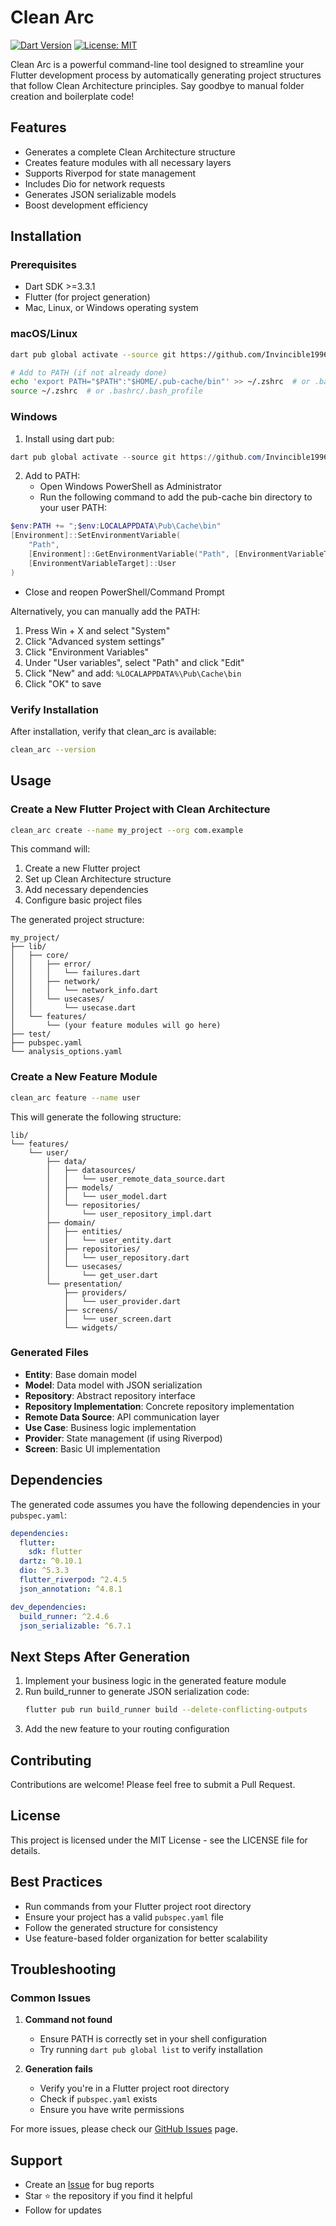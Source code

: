 # Clean Arc 

[![Dart Version](https://img.shields.io/badge/dart-%3E%3D3.3.1-blue.svg)](https://dart.dev)
[![License: MIT](https://img.shields.io/badge/License-MIT-yellow.svg)](https://opensource.org/licenses/MIT)

Clean Arc is a powerful command-line tool designed to streamline your Flutter development process by automatically generating project structures that follow Clean Architecture principles. Say goodbye to manual folder creation and boilerplate code!

## Features

- Generates a complete Clean Architecture structure
- Creates feature modules with all necessary layers
- Supports Riverpod for state management
- Includes Dio for network requests
- Generates JSON serializable models
- Boost development efficiency

## Installation

### Prerequisites

- Dart SDK >=3.3.1
- Flutter (for project generation)
- Mac, Linux, or Windows operating system

### macOS/Linux

```bash
dart pub global activate --source git https://github.com/Invincible1996/clean_arc.git

# Add to PATH (if not already done)
echo 'export PATH="$PATH":"$HOME/.pub-cache/bin"' >> ~/.zshrc  # or .bashrc/.bash_profile
source ~/.zshrc  # or .bashrc/.bash_profile
```

### Windows

1. Install using dart pub:
```powershell
dart pub global activate --source git https://github.com/Invincible1996/clean_arc.git
```

2. Add to PATH:
   - Open Windows PowerShell as Administrator
   - Run the following command to add the pub-cache bin directory to your user PATH:
```powershell
$env:PATH += ";$env:LOCALAPPDATA\Pub\Cache\bin"
[Environment]::SetEnvironmentVariable(
    "Path",
    [Environment]::GetEnvironmentVariable("Path", [EnvironmentVariableTarget]::User) + ";$env:LOCALAPPDATA\Pub\Cache\bin",
    [EnvironmentVariableTarget]::User
)
```
   - Close and reopen PowerShell/Command Prompt

Alternatively, you can manually add the PATH:
1. Press Win + X and select "System"
2. Click "Advanced system settings"
3. Click "Environment Variables"
4. Under "User variables", select "Path" and click "Edit"
5. Click "New" and add: `%LOCALAPPDATA%\Pub\Cache\bin`
6. Click "OK" to save

### Verify Installation

After installation, verify that clean_arc is available:
```bash
clean_arc --version
```

## Usage

### Create a New Flutter Project with Clean Architecture

```bash
clean_arc create --name my_project --org com.example
```

This command will:
1. Create a new Flutter project
2. Set up Clean Architecture structure
3. Add necessary dependencies
4. Configure basic project files

The generated project structure:

```
my_project/
├── lib/
│   ├── core/
│   │   ├── error/
│   │   │   └── failures.dart
│   │   ├── network/
│   │   │   └── network_info.dart
│   │   └── usecases/
│   │       └── usecase.dart
│   └── features/
│       └── (your feature modules will go here)
├── test/
├── pubspec.yaml
└── analysis_options.yaml
```

### Create a New Feature Module

```bash
clean_arc feature --name user
```

This will generate the following structure:

```
lib/
└── features/
    └── user/
        ├── data/
        │   ├── datasources/
        │   │   └── user_remote_data_source.dart
        │   ├── models/
        │   │   └── user_model.dart
        │   └── repositories/
        │       └── user_repository_impl.dart
        ├── domain/
        │   ├── entities/
        │   │   └── user_entity.dart
        │   ├── repositories/
        │   │   └── user_repository.dart
        │   └── usecases/
        │       └── get_user.dart
        └── presentation/
            ├── providers/
            │   └── user_provider.dart
            ├── screens/
            │   └── user_screen.dart
            └── widgets/
```

### Generated Files

- **Entity**: Base domain model
- **Model**: Data model with JSON serialization
- **Repository**: Abstract repository interface
- **Repository Implementation**: Concrete repository implementation
- **Remote Data Source**: API communication layer
- **Use Case**: Business logic implementation
- **Provider**: State management (if using Riverpod)
- **Screen**: Basic UI implementation

## Dependencies

The generated code assumes you have the following dependencies in your `pubspec.yaml`:

```yaml
dependencies:
  flutter:
    sdk: flutter
  dartz: ^0.10.1
  dio: ^5.3.3
  flutter_riverpod: ^2.4.5
  json_annotation: ^4.8.1

dev_dependencies:
  build_runner: ^2.4.6
  json_serializable: ^6.7.1
```

## Next Steps After Generation

1. Implement your business logic in the generated feature module
2. Run build_runner to generate JSON serialization code:
   ```bash
   flutter pub run build_runner build --delete-conflicting-outputs
   ```
3. Add the new feature to your routing configuration

## Contributing

Contributions are welcome! Please feel free to submit a Pull Request.

## License

This project is licensed under the MIT License - see the LICENSE file for details.

## Best Practices

- Run commands from your Flutter project root directory
- Ensure your project has a valid `pubspec.yaml` file
- Follow the generated structure for consistency
- Use feature-based folder organization for better scalability

## Troubleshooting

### Common Issues

1. **Command not found**
   - Ensure PATH is correctly set in your shell configuration
   - Try running `dart pub global list` to verify installation

2. **Generation fails**
   - Verify you're in a Flutter project root directory
   - Check if `pubspec.yaml` exists
   - Ensure you have write permissions

For more issues, please check our [GitHub Issues](https://github.com/Invincible1996/clean_arc/issues) page.

## Support

- Create an [Issue](https://github.com/Invincible1996/clean_arc/issues) for bug reports
- Star ⭐ the repository if you find it helpful
- Follow for updates
